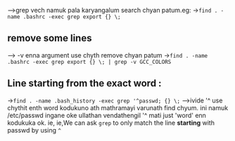 -->grep vech namuk pala karyangalum search chyan patum.eg:
->`find . -name .bashrc -exec grep export {} \;`


## remove some lines
--> -v enna argument use chyth remove chyan patum
->`find . -name .bashrc -exec grep export {} \; | grep -v GCC_COLORS`

## Line starting from the exact word :
->`find . -name .bash_history -exec grep '^passwd; {} \;`
-->ivide '^ use chythit enth word kodukuno ath mathramayi varunath find chyum. ini namuk /etc/passwd ingane oke ullathan vendathengil '^ mati just 'word'  enn kodukuka ok. ie,  ie,We can ask `grep` to only match the line **starting** with passwd by using `^`
